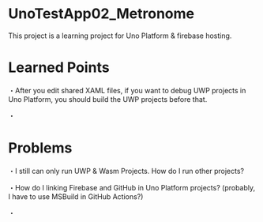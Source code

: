 # UnoTestApp02_Metronome
This project is a learning project for Uno Platform & firebase hosting.

# Learned Points
・After you edit shared XAML files, if you want to debug UWP projects in Uno Platform,  you should build the UWP projects before that.

・

# Problems
・I still can only run UWP & Wasm Projects. How do I run other projects?

・How do I linking Firebase and GitHub in Uno Platform projects? (probably, I have to use MSBuild in GitHub Actions?)

・
